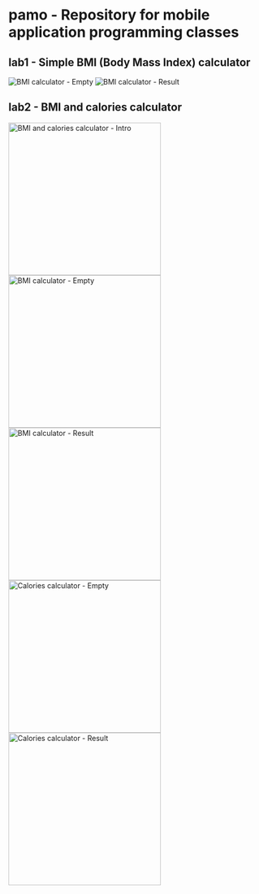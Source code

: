 # pamo - Repository for mobile application programming classes

## lab1 - Simple BMI (Body Mass Index) calculator
![BMI calculator - Empty](lab1/screenshots/1_1.png)
![BMI calculator - Result](lab1/screenshots/1_2.png)

## lab2 - BMI and calories calculator
<img src="lab2/screenshots/2_1.png" alt="BMI and calories calculator - Intro" width="300">
<img src="lab2/screenshots/2_2a.png" alt="BMI calculator - Empty" width="300">
<img src="lab2/screenshots/2_2b.png" alt="BMI calculator - Result" width="300">
<img src="lab2/screenshots/2_3a.png" alt="Calories calculator - Empty" width="300">
<img src="lab2/screenshots/2_3b.png" alt="Calories calculator - Result" width="300">
